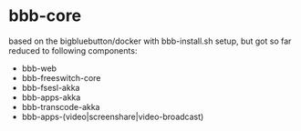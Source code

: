 # bbb-core
based on the bigbluebutton/docker with bbb-install.sh setup, but got so far reduced to following components:
- bbb-web
- bbb-freeswitch-core
- bbb-fsesl-akka
- bbb-apps-akka
- bbb-transcode-akka
- bbb-apps-(video|screenshare|video-broadcast)
